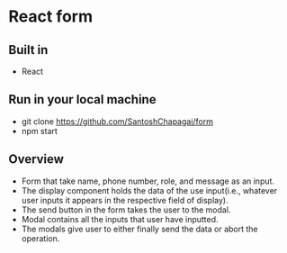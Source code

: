 # React form

## Built in
- React

## Run in your local machine
- git clone https://github.com/SantoshChapagai/form
- npm start


## Overview
- Form that take name, phone number, role, and message as an input.
- The display component holds the data of the use input(i.e., whatever user inputs it appears in the respective field of display).
- The send button in the form takes the user to the modal.
- Modal contains all the inputs that user have inputted.
- The modals give user to either finally send the data or abort the operation.

